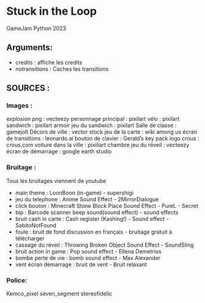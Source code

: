 # Stuck in the Loop
GameJam Python 2023
## Arguments:
- credits : affiche les credits
- notransitions : Caches les transitions

## SOURCES : 
### Images :
explosion png : vecteezy
personnage principal : pixilart
vélo : pixilart
sandwich : pixilart
armoir jeu du sandwich : pixilart
Salle de classe : gamejolt
Décors de ville : vector stock
jeu de la carte : wiki among us
écran de transitions : leonardo.ai
bouton de clavier : Gerald’s key pack
logo crous : crous.com
voiture dans la ville : pixiliart
chambre jeu du réveil : vecteezy
écran de démarrage : google earth studio

### Bruitage :
Tous les bruitages viennent de youtube
- main theme : LoonBoon (in-game) - supershigi
- jeu du telephone : Anime Sound Effect - 2MirrorDialogue
- click bouton : Minecraft Stone Block Place Sound Effect - PureL - Secret
- bip : Barcode scanner beep sound(sound effect) - sound effects
- bruit cash in carte : Cash register (Kashing!) - Sound effect - SabitoNotFound
- foule : bruit de fond discussion en français - bruitage gratuit à télécharger
- cassage du réveil : Throwing Broken Object Sound Effect - SoundSling
- bruit action in game : Pop sound effect - Ellena Demetrios
- bombe perte de vie : bomb sound effect - Max Alexander
- vent écran démarrage : bruit de vent - Bruit relaxant

### Police:
Kemco_pixel
seven_segment
stereofidelic

